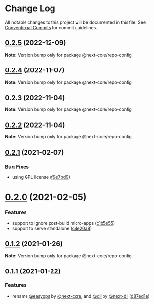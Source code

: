 # Change Log

All notable changes to this project will be documented in this file.
See [Conventional Commits](https://conventionalcommits.org) for commit guidelines.

## [0.2.5](https://github.com/easyops-cn/next-core/compare/@next-core/repo-config@0.2.4...@next-core/repo-config@0.2.5) (2022-12-09)

**Note:** Version bump only for package @next-core/repo-config

## [0.2.4](https://github.com/easyops-cn/next-core/compare/@next-core/repo-config@0.2.3...@next-core/repo-config@0.2.4) (2022-11-07)

**Note:** Version bump only for package @next-core/repo-config

## [0.2.3](https://github.com/easyops-cn/next-core/compare/@next-core/repo-config@0.2.2...@next-core/repo-config@0.2.3) (2022-11-04)

**Note:** Version bump only for package @next-core/repo-config

## [0.2.2](https://github.com/easyops-cn/next-core/compare/@next-core/repo-config@0.2.1...@next-core/repo-config@0.2.2) (2022-11-04)

**Note:** Version bump only for package @next-core/repo-config

## [0.2.1](https://github.com/easyops-cn/next-core/compare/@next-core/repo-config@0.2.0...@next-core/repo-config@0.2.1) (2021-02-07)

### Bug Fixes

- using GPL license ([f9e7bd9](https://github.com/easyops-cn/next-core/commit/f9e7bd9))

# [0.2.0](https://github.com/easyops-cn/next-core/compare/@next-core/repo-config@0.1.2...@next-core/repo-config@0.2.0) (2021-02-05)

### Features

- support to ignore post-build micro-apps ([c1b5e55](https://github.com/easyops-cn/next-core/commit/c1b5e5510c8184cdf0af595eafe9827ba25c43b1))
- support to serve standalone ([c4e20a8](https://github.com/easyops-cn/next-core/commit/c4e20a830e56b5bcbdbc38eb682aee5405471c7d))

## [0.1.2](https://github.com/easyops-cn/next-core/compare/@next-core/repo-config@0.1.1...@next-core/repo-config@0.1.2) (2021-01-26)

**Note:** Version bump only for package @next-core/repo-config

## 0.1.1 (2021-01-22)

### Features

- rename [@easyops](https://github.com/easyops) by [@next-core](https://github.com/next-core), and [@dll](https://github.com/dll) by [@next-dll](https://github.com/next-dll) ([d87ed1e](https://github.com/easyops-cn/next-core/commit/d87ed1e))
